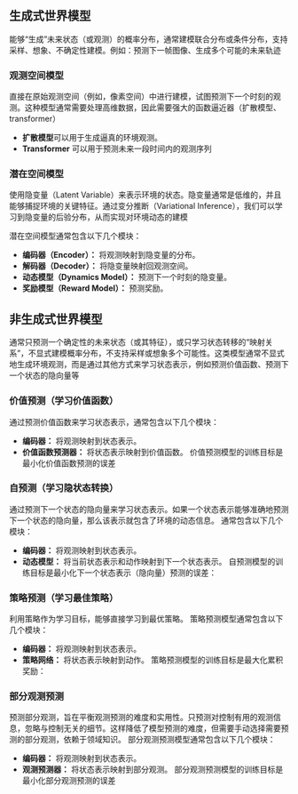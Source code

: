 ## 生成式世界模型

能够“生成”未来状态（或观测）的概率分布，通常建模联合分布或条件分布，支持采样、想象、不确定性建模。例如：预测下一帧图像、生成多个可能的未来轨迹
### 观测空间模型
直接在原始观测空间（例如，像素空间）中进行建模，试图预测下一个时刻的观测。这种模型通常需要处理高维数据，因此需要强大的函数逼近器（扩散模型、transformer）
- **扩散模型**可以用于生成逼真的环境观测。
- **Transformer** 可以用于预测未来一段时间内的观测序列
### 潜在空间模型
使用隐变量（Latent Variable）来表示环境的状态。隐变量通常是低维的，并且能够捕捉环境的关键特征。通过变分推断（Variational Inference），我们可以学习到隐变量的后验分布，从而实现对环境动态的建模

潜在空间模型通常包含以下几个模块：
- **编码器（Encoder）：** 将观测映射到隐变量的分布。
- **解码器（Decoder）：** 将隐变量映射回观测空间。
- **动态模型（Dynamics Model）：** 预测下一个时刻的隐变量。
- **奖励模型（Reward Model）：** 预测奖励。
## 非生成式世界模型

通常只预测一个确定性的未来状态（或其特征），或只学习状态转移的“映射关系”，不显式建模概率分布，不支持采样或想象多个可能性。这类模型通常不显式地生成环境观测，而是通过其他方式来学习状态表示，例如预测价值函数、预测下一个状态的隐向量等
### 价值预测（学习价值函数）
通过预测价值函数来学习状态表示，通常包含以下几个模块：
- **编码器：** 将观测映射到状态表示。
- **价值函数预测器：** 将状态表示映射到价值函数。
价值预测模型的训练目标是最小化价值函数预测的误差
### 自预测（学习隐状态转换）
通过预测下一个状态的隐向量来学习状态表示。如果一个状态表示能够准确地预测下一个状态的隐向量，那么该表示就包含了环境的动态信息。
通常包含以下几个模块：
- **编码器：** 将观测映射到状态表示。
- **动态模型：** 将当前状态表示和动作映射到下一个状态表示。
自预测模型的训练目标是最小化下一个状态表示（隐向量）预测的误差：
### 策略预测（学习最佳策略）
利用策略作为学习目标，能够直接学习到最优策略。
策略预测模型通常包含以下几个模块：
- **编码器：** 将观测映射到状态表示。
- **策略网络：** 将状态表示映射到动作。
策略预测模型的训练目标是最大化累积奖励：
### 部分观测预测
预测部分观测，旨在平衡观测预测的难度和实用性。只预测对控制有用的观测信息，忽略与控制无关的细节。这样降低了模型预测的难度，但需要手动选择需要预测的部分观测，依赖于领域知识。
部分观测预测模型通常包含以下几个模块：
- **编码器：** 将观测映射到状态表示。
- **观测预测器：** 将状态表示映射到部分观测。
部分观测预测模型的训练目标是最小化部分观测预测的误差